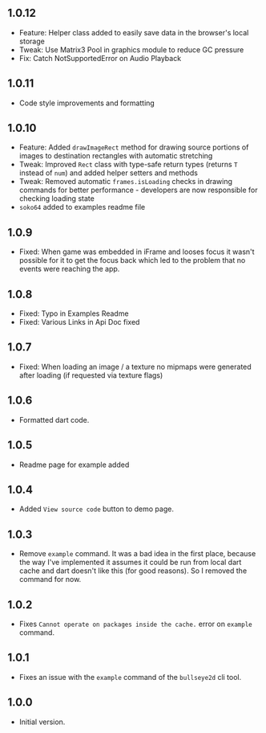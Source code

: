 ## 1.0.12

- Feature: Helper class added to easily save data in the browser's local storage
- Tweak: Use Matrix3 Pool in graphics module to reduce GC pressure
- Fix: Catch NotSupportedError on Audio Playback

## 1.0.11

- Code style improvements and formatting

## 1.0.10

- Feature: Added `drawImageRect` method for drawing source portions of images to destination rectangles with automatic stretching
- Tweak: Improved `Rect` class with type-safe return types (returns `T` instead of `num`) and added helper setters and methods
- Tweak: Removed automatic `frames.isLoading` checks in drawing commands for better performance - developers are now responsible for checking loading state
- `soko64` added to examples readme file

## 1.0.9

- Fixed: When game was embedded in iFrame and looses focus it wasn't possible for it to get the focus back which led to the problem that no events were reaching the app.

## 1.0.8

- Fixed: Typo in Examples Readme
- Fixed: Various Links in Api Doc fixed

## 1.0.7

- Fixed: When loading an image / a texture no mipmaps were generated after loading (if requested via texture flags)

## 1.0.6

- Formatted dart code. 

## 1.0.5

- Readme page for example added

## 1.0.4

- Added `View source code` button to demo page.

## 1.0.3

- Remove `example` command. It was a bad idea in the first place, because the way I've implemented it assumes it could be run from local dart cache and dart doesn't like this (for good reasons). So I removed the command for now.

## 1.0.2

- Fixes `Cannot operate on packages inside the cache.` error on `example` command.

## 1.0.1

- Fixes an issue with the `example` command of the `bullseye2d` cli tool.

## 1.0.0

- Initial version.
